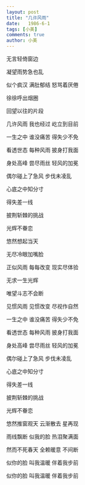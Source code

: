 ```yaml
---
layout: post
title: "几许风雨"
date:   1986-6-1
tags: [小美]
comments: true
author: 小美
---
```


无言轻倚窗边

凝望雨势急也乱

似个疯汉 满肚郁结 怒骂着厌倦

徐徐呼出烟圈

回望以往的片段

几许风雨 我也经过 屹立到目前

一生之中 谁没痛苦 得失少不免

看透世态 每种风雨 披身打我面

身处高峰 尝尽雨丝 轻风的加冕

偶尔碰上了急风 步伐未凌乱

心底之中知分寸

得失差一线

披荆斩棘的挑战

光辉不眷恋

悠然想起当天

无尽冷眼加嘴脸

正似风雨 每每改变 现实尽体验

无求一生光辉

唯望斗志不会断

见惯风雨 见惯改变 尽视作自然

一生之中 谁没痛苦 得失少不免

看透世态 每种风雨 披身打我面

身处高峰 尝尽雨丝 轻风的加冕

偶尔碰上了急风 步伐未凌乱

心底之中知分寸

得失差一线

披荆斩棘的挑战

光辉不眷恋

悠然推窗观天 云渐散去 星再现

雨线飘断 似我的脸 热泪聚满面

然而不死春天 全赖暖意 不间断

似你的脸 叫我温暖 伴着我步前

似你的脸 叫我温暖 伴着我步前
